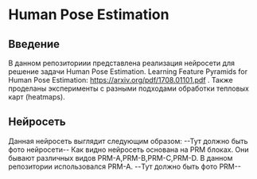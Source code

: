 # Human Pose Estimation

## Введение

В данном репозиториии представлена реализация нейросети для решение задачи Human Pose Estimation. Learning Feature Pyramids for Human Pose Estimation: https://arxiv.org/pdf/1708.01101.pdf . Также проделаны эксперименты с разными подходами обработки тепловых карт (heatmaps).

## Нейросеть
Данная нейросеть выглядит следующим образом:
--Тут должно быть фото нейросети--
Как видно нейросеть основана на PRM блоках. Они бывают различных видов PRM-A,PRM-B,PRM-C,PRM-D. В данном репозитории использовался PRM-A.
--Тут должно быть фото PRM--


